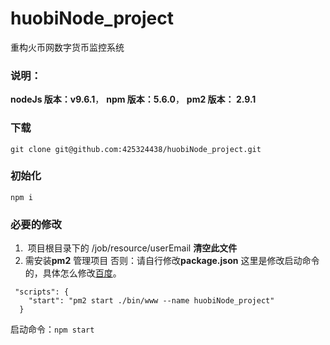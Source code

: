 # huobiNode_project
重构火币网数字货币监控系统
### 说明：
__nodeJs 版本：v9.6.1__，
__npm 版本：5.6.0__，
__pm2 版本： 2.9.1__
### 下载
```git clone git@github.com:425324438/huobiNode_project.git```
### 初始化
```npm i ```
### 必要的修改
1.  项目根目录下的 /job/resource/userEmail **清空此文件**
   
2. 需安装**pm2** 管理项目
否则：请自行修改**package.json** 这里是修改启动命令的，具体怎么修改[百度](https://www.baidu.com/)。
```
 "scripts": {
    "start": "pm2 start ./bin/www --name huobiNode_project"
  } 
```
启动命令：`npm start`
